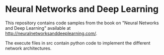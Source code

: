 # Neural Networks and Deep Learning

This repository contains code samples from the book on
"Neural Networks and Deep Learning" available at http://neuralnetworksanddeeplearning.com/.

The execute files in src contain python code to implement the different network architectures.
